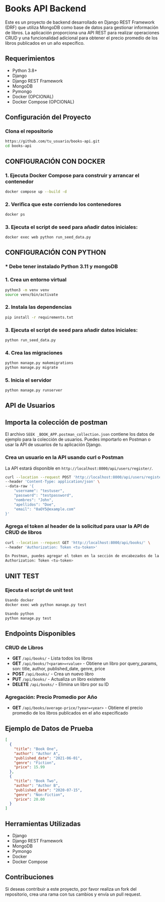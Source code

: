 # Books API Backend

Este es un proyecto de backend desarrollado en Django REST Framework (DRF) que utiliza MongoDB como base de datos para gestionar información de libros. La aplicación proporciona una API REST para realizar operaciones CRUD y una funcionalidad adicional para obtener el precio promedio de los libros publicados en un año específico.

## Requerimientos

- Python 3.8+
- Django
- Django REST Framework
- MongoDB
- Pymongo
- Docker (OPCIONAL)
- Docker Compose (OPCIONAL)

## Configuración del Proyecto

### Clona el repositorio

```bash
https://github.com/tu_usuario/books-api.git
cd books-api
```
## CONFIGURACIÓN CON DOCKER

### 1. Ejecuta Docker Compose para construir y arrancar el contenedor
```bash
docker compose up --build -d
```
 
### 2. Verifica que este corriendo los contenedores

```bash
docker ps
```

### 3. Ejecuta el script de seed para añadir datos iniciales:

```bash
docker exec web python run_seed_data.py
```


## CONFIGURACIÓN CON PYTHON

### * Debe tener instalado Python 3.11 y mongoDB

### 1. Crea un entorno virtual

```bash
python3 -m venv venv
source venv/bin/activate
```

### 2. Instala las dependencias

```bash
pip install -r requirements.txt
```

### 3. Ejecuta el script de seed para añadir datos iniciales:

```bash
python run_seed_data.py
```

### 4. Crea las migraciones

```bash
python manage.py makemigrations
python manage.py migrate
```

### 5. Inicia el servidor

```bash
python manage.py runserver
```
## API de Usuarios

## Importa la colección de postman

El archivo `SEEK _BOOK_APP.postman_collection.json` contiene los datos de ejemplo para la colección de usuarios. Puedes importarlo en Postman o usar la API de usuarios de tu aplicación Django.

###  Crea un usuario en la API usando curl o Postman

La API estará disponible en `http://localhost:8000/api/users/register/`.

```bash
curl --location --request POST 'http://localhost:8000/api/users/register/' \
--header 'Content-Type: application/json' \
--data-raw '{
    "username": "testuser",
    "password": "testpassword",
    "nombres": "John",
    "apellidos": "Doe",
    "email": "0aOY5@example.com"
}'
``` 

### Agrega el token al header de la solicitud para usar la API de CRUD de libros

```bash
curl --location --request GET 'http://localhost:8000/api/books/' \
--header 'Authorization: Token <tu-token>'

En Postman, puedes agregar el token en la sección de encabezados de la solicitud.
Authorization: Token <tu-token>
```
## UNIT TEST

### Ejecuta el script de unit test

```bash
Usando docker
docker exec web python manage.py test

Usando python
python manage.py test
```

## Endpoints Disponibles

### CRUD de Libros

- **GET** `/api/books/` - Lista todos los libros
- **GET** `/api/books/?<param>=<value>` - Obtiene un libro por query_params, son: title, author, published_date, genre, price
- **POST** `/api/books/` - Crea un nuevo libro
- **PUT** `/api/books/` - Actualiza un libro existente
- **DELETE** `/api/books/` - Elimina un libro por su ID

### Agregación: Precio Promedio por Año

- **GET** `/api/books/average-price/?year=<year>` - Obtiene el precio promedio de los libros publicados en el año especificado

## Ejemplo de Datos de Prueba

```json
[
  {
    "title": "Book One",
    "author": "Author A",
    "published_date": "2021-06-01",
    "genre": "Fiction",
    "price": 15.99
  },
  {
    "title": "Book Two",
    "author": "Author B",
    "published_date": "2020-07-15",
    "genre": "Non-Fiction",
    "price": 20.00
  }
]
```

## Herramientas Utilizadas

- Django
- Django REST Framework
- MongoDB
- Pymongo
- Docker
- Docker Compose

## Contribuciones

Si deseas contribuir a este proyecto, por favor realiza un fork del repositorio, crea una rama con tus cambios y envía un pull request.
